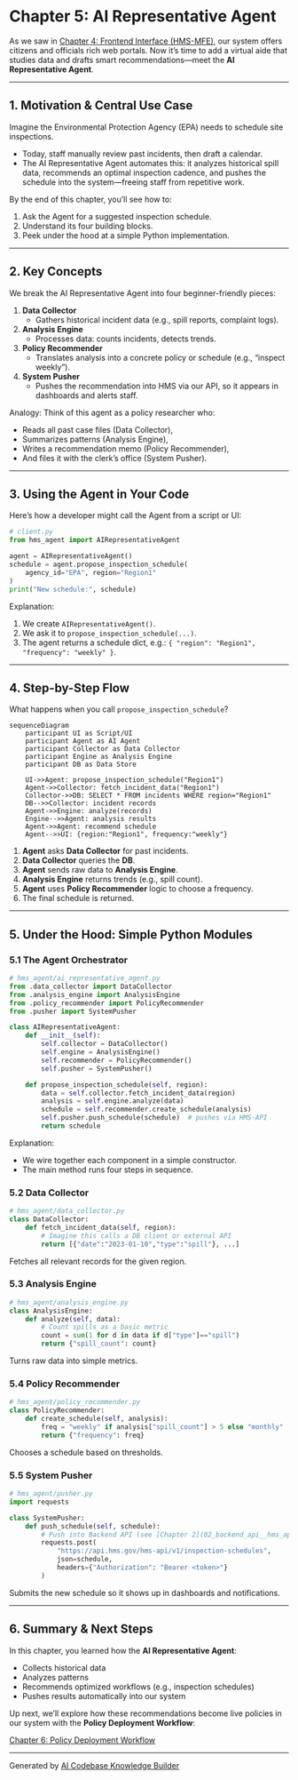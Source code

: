 # Chapter 5: AI Representative Agent

As we saw in [Chapter 4: Frontend Interface (HMS-MFE)](04_frontend_interface__hms_mfe__.md), our system offers citizens and officials rich web portals. Now it’s time to add a virtual aide that studies data and drafts smart recommendations—meet the **AI Representative Agent**.

---

## 1. Motivation & Central Use Case

Imagine the Environmental Protection Agency (EPA) needs to schedule site inspections.  
- Today, staff manually review past incidents, then draft a calendar.  
- The AI Representative Agent automates this: it analyzes historical spill data, recommends an optimal inspection cadence, and pushes the schedule into the system—freeing staff from repetitive work.

By the end of this chapter, you’ll see how to:
1. Ask the Agent for a suggested inspection schedule.  
2. Understand its four building blocks.  
3. Peek under the hood at a simple Python implementation.

---

## 2. Key Concepts

We break the AI Representative Agent into four beginner-friendly pieces:

1. **Data Collector**  
   - Gathers historical incident data (e.g., spill reports, complaint logs).  
2. **Analysis Engine**  
   - Processes data: counts incidents, detects trends.  
3. **Policy Recommender**  
   - Translates analysis into a concrete policy or schedule (e.g., “inspect weekly”).  
4. **System Pusher**  
   - Pushes the recommendation into HMS via our API, so it appears in dashboards and alerts staff.

Analogy: Think of this agent as a policy researcher who:
- Reads all past case files (Data Collector),  
- Summarizes patterns (Analysis Engine),  
- Writes a recommendation memo (Policy Recommender),  
- And files it with the clerk’s office (System Pusher).

---

## 3. Using the Agent in Your Code

Here’s how a developer might call the Agent from a script or UI:

```python
# client.py
from hms_agent import AIRepresentativeAgent

agent = AIRepresentativeAgent()
schedule = agent.propose_inspection_schedule(
    agency_id="EPA", region="Region1"
)
print("New schedule:", schedule)
```

Explanation:
1. We create `AIRepresentativeAgent()`.  
2. We ask it to `propose_inspection_schedule(...)`.  
3. The agent returns a schedule dict, e.g.:
   `{ "region": "Region1", "frequency": "weekly" }`.

---

## 4. Step-by-Step Flow

What happens when you call `propose_inspection_schedule`?

```mermaid
sequenceDiagram
    participant UI as Script/UI
    participant Agent as AI Agent
    participant Collector as Data Collector
    participant Engine as Analysis Engine
    participant DB as Data Store

    UI->>Agent: propose_inspection_schedule("Region1")
    Agent->>Collector: fetch_incident_data("Region1")
    Collector->>DB: SELECT * FROM incidents WHERE region="Region1"
    DB-->>Collector: incident records
    Agent->>Engine: analyze(records)
    Engine-->>Agent: analysis results
    Agent->>Agent: recommend schedule
    Agent-->>UI: {region:"Region1", frequency:"weekly"}
```

1. **Agent** asks **Data Collector** for past incidents.  
2. **Data Collector** queries the **DB**.  
3. **Agent** sends raw data to **Analysis Engine**.  
4. **Analysis Engine** returns trends (e.g., spill count).  
5. **Agent** uses **Policy Recommender** logic to choose a frequency.  
6. The final schedule is returned.

---

## 5. Under the Hood: Simple Python Modules

### 5.1 The Agent Orchestrator

```python
# hms_agent/ai_representative_agent.py
from .data_collector import DataCollector
from .analysis_engine import AnalysisEngine
from .policy_recommender import PolicyRecommender
from .pusher import SystemPusher

class AIRepresentativeAgent:
    def __init__(self):
        self.collector = DataCollector()
        self.engine = AnalysisEngine()
        self.recommender = PolicyRecommender()
        self.pusher = SystemPusher()

    def propose_inspection_schedule(self, region):
        data = self.collector.fetch_incident_data(region)
        analysis = self.engine.analyze(data)
        schedule = self.recommender.create_schedule(analysis)
        self.pusher.push_schedule(schedule)  # pushes via HMS-API
        return schedule
```

Explanation:
- We wire together each component in a simple constructor.
- The main method runs four steps in sequence.

### 5.2 Data Collector

```python
# hms_agent/data_collector.py
class DataCollector:
    def fetch_incident_data(self, region):
        # Imagine this calls a DB client or external API
        return [{"date":"2023-01-10","type":"spill"}, ...]
```

Fetches all relevant records for the given region.

### 5.3 Analysis Engine

```python
# hms_agent/analysis_engine.py
class AnalysisEngine:
    def analyze(self, data):
        # Count spills as a basic metric
        count = sum(1 for d in data if d["type"]=="spill")
        return {"spill_count": count}
```

Turns raw data into simple metrics.

### 5.4 Policy Recommender

```python
# hms_agent/policy_recommender.py
class PolicyRecommender:
    def create_schedule(self, analysis):
        freq = "weekly" if analysis["spill_count"] > 5 else "monthly"
        return {"frequency": freq}
```

Chooses a schedule based on thresholds.

### 5.5 System Pusher

```python
# hms_agent/pusher.py
import requests

class SystemPusher:
    def push_schedule(self, schedule):
        # Push into Backend API (see [Chapter 2](02_backend_api__hms_api_hms_mkt__.md))
        requests.post(
            "https://api.hms.gov/hms-api/v1/inspection-schedules",
            json=schedule,
            headers={"Authorization": "Bearer <token>"}
        )
```

Submits the new schedule so it shows up in dashboards and notifications.

---

## 6. Summary & Next Steps

In this chapter, you learned how the **AI Representative Agent**:
- Collects historical data  
- Analyzes patterns  
- Recommends optimized workflows (e.g., inspection schedules)  
- Pushes results automatically into our system

Up next, we’ll explore how these recommendations become live policies in our system with the **Policy Deployment Workflow**:

[Chapter 6: Policy Deployment Workflow](06_policy_deployment_workflow_.md)

---

Generated by [AI Codebase Knowledge Builder](https://github.com/The-Pocket/Tutorial-Codebase-Knowledge)